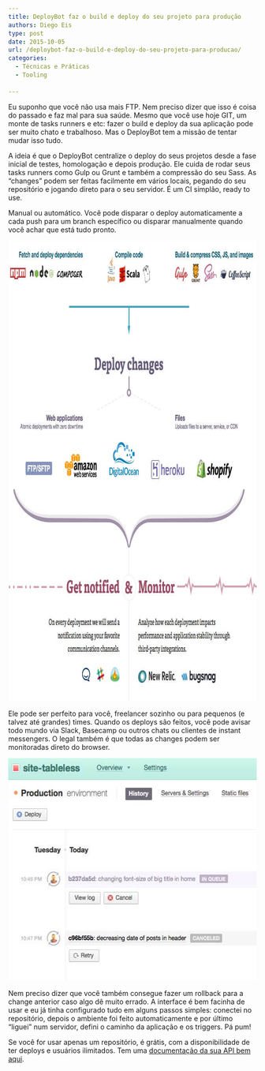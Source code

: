 ```yaml
---
title: DeployBot faz o build e deploy do seu projeto para produção
authors: Diego Eis
type: post
date: 2015-10-05
url: /deploybot-faz-o-build-e-deploy-do-seu-projeto-para-producao/
categories:
  - Técnicas e Práticas
  - Tooling

---
```

Eu suponho que você não usa mais FTP. Nem preciso dizer que isso é coisa do passado e faz mal para sua saúde. Mesmo que você use hoje GIT, um monte de tasks runners e etc: fazer o build e deploy da sua aplicação pode ser muito chato e trabalhoso. Mas o DeployBot tem a missão de tentar mudar isso tudo.

A ideia é que o DeployBot centralize o deploy do seus projetos desde a fase inicial de testes, homologação e depois produção. Ele cuida de rodar seus tasks runners como Gulp ou Grunt e também a compressão do seu Sass. As &#8220;changes&#8221; podem ser feitas facilmente em vários locais, pegando do seu repositório e jogando direto para o seu servidor. É um CI simplão, ready to use.

Manual ou automático. Você pode disparar o deploy automaticamente a cada push para um branch específico ou disparar manualmente quando você achar que está tudo pronto.

<img src="https://raw.githubusercontent.com/diegoeis/tableless-static-images/master/2015/09/deploy-bot-2.jpg" alt="deploy-bot-2" width="943" height="933" class="alignnone size-full wp-image-51479" />

Ele pode ser perfeito para você, freelancer sozinho ou para pequenos (e talvez até grandes) times. Quando os deploys são feitos, você pode avisar todo mundo via Slack, Basecamp ou outros chats ou clientes de instant messengers. O legal também é que todas as changes podem ser monitoradas direto do browser. 

<img src="https://raw.githubusercontent.com/diegoeis/tableless-static-images/master/2015/09/deploybot-screen.jpg" alt="deploybot-screen" width="560" height="451" class="alignnone size-full wp-image-51481" />

Nem preciso dizer que você também consegue fazer um rollback para a change anterior caso algo dê muito errado. A interface é bem facinha de usar e eu já tinha configurado tudo em alguns passos simples: conectei no repositório, depois o ambiente foi feito automaticamente e por último &#8220;liguei&#8221; num servidor, defini o caminho da aplicação e os triggers. Pá pum!

Se você for usar apenas um repositório, é grátis, com a disponibilidade de ter deploys e usuários ilimitados. Tem uma [documentação da sua API bem aqui][1].

 [1]: http://deploybot.com/api/overview